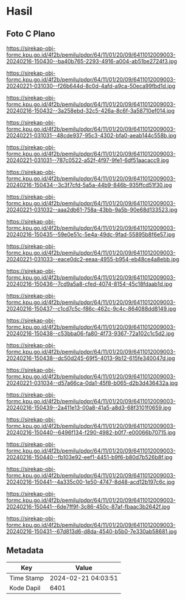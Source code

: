 # Hasil

## Foto C Plano

https://sirekap-obj-formc.kpu.go.id/4f2b/pemilu/pdpr/64/11/01/20/09/6411012009003-20240216-150430--ba40b765-2293-4916-a004-ab51be2724f3.jpg

https://sirekap-obj-formc.kpu.go.id/4f2b/pemilu/pdpr/64/11/01/20/09/6411012009003-20240221-031030--f26b644d-8c0d-4afd-a9ca-50eca99fbd1d.jpg

https://sirekap-obj-formc.kpu.go.id/4f2b/pemilu/pdpr/64/11/01/20/09/6411012009003-20240216-150432--3a258ebd-32c5-426a-8c6f-3a58710ef014.jpg

https://sirekap-obj-formc.kpu.go.id/4f2b/pemilu/pdpr/64/11/01/20/09/6411012009003-20240221-031031--48cde937-95c3-4302-bfa0-aeab144c558b.jpg

https://sirekap-obj-formc.kpu.go.id/4f2b/pemilu/pdpr/64/11/01/20/09/6411012009003-20240221-031031--787c0522-a52f-4f97-9fe1-6df51aacacc9.jpg

https://sirekap-obj-formc.kpu.go.id/4f2b/pemilu/pdpr/64/11/01/20/09/6411012009003-20240216-150434--3c3f7cfd-5a5a-44b9-846b-935ffcd51f30.jpg

https://sirekap-obj-formc.kpu.go.id/4f2b/pemilu/pdpr/64/11/01/20/09/6411012009003-20240221-031032--aaa2db61-758a-43bb-9a5b-90e68d133523.jpg

https://sirekap-obj-formc.kpu.go.id/4f2b/pemilu/pdpr/64/11/01/20/09/6411012009003-20240216-150435--59e0e51c-5e4a-49dc-9fad-55895b8f6e57.jpg

https://sirekap-obj-formc.kpu.go.id/4f2b/pemilu/pdpr/64/11/01/20/09/6411012009003-20240221-031033--eace0dc2-eeaa-4955-b954-eb48ce4a8ebb.jpg

https://sirekap-obj-formc.kpu.go.id/4f2b/pemilu/pdpr/64/11/01/20/09/6411012009003-20240216-150436--7cd9a5a8-cfed-4074-8154-45c18fdaab1d.jpg

https://sirekap-obj-formc.kpu.go.id/4f2b/pemilu/pdpr/64/11/01/20/09/6411012009003-20240216-150437--c1cd7c5c-f86c-462c-9c4c-864088dd8149.jpg

https://sirekap-obj-formc.kpu.go.id/4f2b/pemilu/pdpr/64/11/01/20/09/6411012009003-20240216-150438--c53bba06-fa80-4f73-9367-72a102c1c5d2.jpg

https://sirekap-obj-formc.kpu.go.id/4f2b/pemilu/pdpr/64/11/01/20/09/6411012009003-20240216-150438--dc50d245-69f5-4013-9b12-615fe340047d.jpg

https://sirekap-obj-formc.kpu.go.id/4f2b/pemilu/pdpr/64/11/01/20/09/6411012009003-20240221-031034--d57a66ca-0da1-45f8-b065-d2b3d436432a.jpg

https://sirekap-obj-formc.kpu.go.id/4f2b/pemilu/pdpr/64/11/01/20/09/6411012009003-20240216-150439--2a411e13-00a8-41a5-a8d3-68f3101f0659.jpg

https://sirekap-obj-formc.kpu.go.id/4f2b/pemilu/pdpr/64/11/01/20/09/6411012009003-20240216-150440--6496f134-f290-4982-b0f7-e00066b70715.jpg

https://sirekap-obj-formc.kpu.go.id/4f2b/pemilu/pdpr/64/11/01/20/09/6411012009003-20240216-150440--fb103e92-eef1-4451-b9f6-b80d7b526b8f.jpg

https://sirekap-obj-formc.kpu.go.id/4f2b/pemilu/pdpr/64/11/01/20/09/6411012009003-20240216-150441--4a335c00-1e50-4747-8d48-acd12b197c6c.jpg

https://sirekap-obj-formc.kpu.go.id/4f2b/pemilu/pdpr/64/11/01/20/09/6411012009003-20240216-150441--6de7ff9f-3c86-450c-87af-fbaac3b2642f.jpg

https://sirekap-obj-formc.kpu.go.id/4f2b/pemilu/pdpr/64/11/01/20/09/6411012009003-20240216-150431--67d813d6-d8da-4540-b5b0-7e330ab58681.jpg


## Metadata

| Key        | Value               |
| ---------- | ------------------- |
| Time Stamp | 2024-02-21 04:03:51 |
| Kode Dapil | 6401                |



